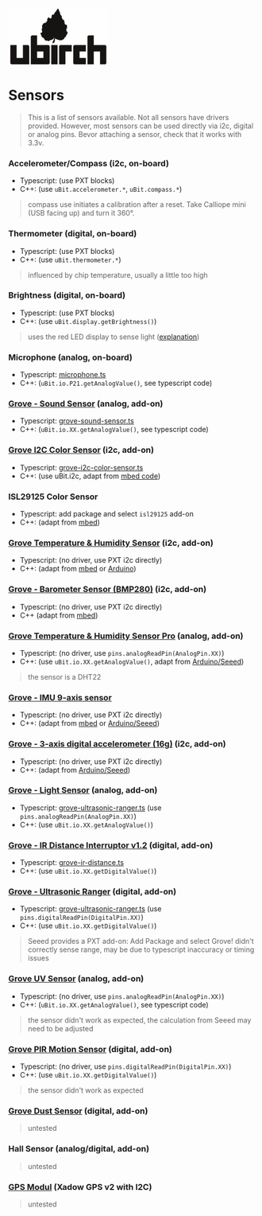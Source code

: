 [![ubirch GmbH](files/ubirch.png)](https://ubirch.com)

# Sensors

> This is a list of sensors available. Not all sensors have drivers provided. However, most sensors
> can be used directly via i2c, digital or analog pins. Bevor attaching a sensor, check
> that it works with 3.3v.

### Accelerometer/Compass (i2c, on-board)

- Typescript: (use PXT blocks)
- C++: (use `uBit.accelerometer.*`, `uBit.compass.*`)

> compass use initiates a calibration after a reset. Take Calliope mini (USB facing up) and turn it 360°.

### Thermometer (digital, on-board)

- Typescript: (use PXT blocks)
- C++: (use `uBit.thermometer.*`)

> influenced by chip temperature, usually a little too high

### Brightness (digital, on-board)

- Typescript: (use PXT blocks)
- C++: (use `uBit.display.getBrightness()`)

> uses the red LED display to sense light ([explanation](https://lancaster-university.github.io/microbit-docs/extras/light-sensing/))

### Microphone (analog, on-board)

- Typescript: [microphone.ts](typescript/microphone.ts)
- C++: (`uBit.io.P21.getAnalogValue()`, see typescript code)

### [Grove - Sound Sensor](http://wiki.seeed.cc/Grove-Sound_Sensor/) (analog, add-on)

- Typescript: [grove-sound-sensor.ts](typescript/grove-sound-sensor.ts)
- C++: (`uBit.io.XX.getAnalogValue()`, see typescript code)

### [Grove I2C Color Sensor](http://wiki.seeed.cc/Grove-I2C_Color_Sensor/) (i2c, add-on)

- Typescript: [grove-i2c-color-sensor.ts](typescript/grove-i2c-color-sensor.ts)
- C++: (use uBit.i2c, adapt from [mbed code](https://developer.mbed.org/users/HannesTschofenig/code/TCS34725/))

### ISL29125 Color Sensor

- Typescript: add package and select `isl29125` add-on
- C++: (adapt from [mbed](https://developer.mbed.org/components/ISL29125/))

### [Grove Temperature & Humidity Sensor](http://wiki.seeed.cc/Grove-TemptureAndHumidity_Sensor-High-Accuracy_AndMini-v1.0/) (i2c, add-on)

- Typescript: (no driver, use PXT i2c directly)
- C++: (adapt from [mbed](https://developer.mbed.org/teams/bazot-laurent/code/TH02_humidity_temp/) or [Arduino](https://github.com/Seeed-Studio/Grove_Temper_Humidity_TH02))

### [Grove - Barometer Sensor (BMP280)](http://wiki.seeed.cc/Grove-Barometer_Sensor-BMP280/) (i2c, add-on)

- Typescript: (no driver, use PXT i2c directly)
- C++ (adapt from [mbed](https://developer.mbed.org/users/MACRUM/code/BME280/))

### [Grove Temperature & Humidity Sensor Pro](http://wiki.seeed.cc/Grove-Temperature_and_Humidity_Sensor_Pro/) (analog, add-on)

- Typescript: (no driver, use `pins.analogReadPin(AnalogPin.XX)`)
- C++: (use `uBit.io.XX.getAnalogValue()`, adapt from [Arduino/Seeed](https://github.com/Seeed-Studio/Grove_Temperature_And_Humidity_Sensor))

> the sensor is a DHT22

### [Grove - IMU 9-axis sensor](http://wiki.seeed.cc/Grove-IMU_9DOF_v2.0/)

- Typescript: (no driver, use PXT i2c directly)
- C++: (adapt from [mbed](http://wiki.seeed.cc/Grove-IMU_9DOF_v2.0/) or [Arduino/Seeed](https://github.com/SeeedDocument/Grove-IMU_9DOF_v2.0))

### [Grove - 3-axis digital accelerometer (16g)](http://wiki.seeed.cc/Grove-3-Axis_Digital_Accelerometer-16g/) (i2c, add-on)

- Typescript: (no driver, use PXT i2c directly)
- C++: (adapt from [Arduino/Seeed](https://github.com/Seeed-Studio/Accelerometer_ADXL345))

### [Grove - Light Sensor](http://wiki.seeed.cc/Grove-Light_Sensor/) (analog, add-on)

- Typescript: [grove-ultrasonic-ranger.ts](typescript/grove-ultrasonic-ranger.ts) (use `pins.analogReadPin(AnalogPin.XX)`)
- C++: (use `uBit.io.XX.getAnalogValue()`)

### [Grove - IR Distance Interruptor v1.2](http://wiki.seeed.cc/Grove-IR_Distance_Interrupter_v1.2/) (digital, add-on)

- Typescript: [grove-ir-distance.ts](typescript/grove-ir-distance.ts)
- C++: (use `uBit.io.XX.getDigitalValue()`)

### [Grove - Ultrasonic Ranger](http://wiki.seeed.cc/Grove-Ultrasonic_Ranger/) (digital, add-on)

- Typescript: [grove-ultrasonic-ranger.ts](typescript/grove-ultrasonic-ranger.ts) (use `pins.digitalReadPin(DigitalPin.XX)`)
- C++: (use `uBit.io.XX.getDigitalValue()`)

> Seeed provides a PXT add-on: Add Package and select Grove!
> didn't correctly sense range, may be due to typescript inaccuracy or timing issues

### [Grove UV Sensor](http://wiki.seeed.cc/Grove-UV_Sensor/) (analog, add-on)

- Typescript: (no driver, use `pins.analogReadPin(AnalogPin.XX)`)
- C++: (`uBit.io.XX.getAnalogValue()`, see typescript code)

> the sensor didn't work as expected, the calculation from Seeed may need to be adjusted

### [Grove PIR Motion Sensor](http://wiki.seeed.cc/Grove-PIR_Motion_Sensor/) (digital, add-on)

- Typescript: (no driver, use `pins.digitalReadPin(DigitalPin.XX)`)
- C++: (use `uBit.io.XX.getDigitalValue()`)

> the sensor didn't work as expected

### [Grove Dust Sensor](http://wiki.seeed.cc/Grove-Dust_Sensor/) (digital, add-on)

> untested
### Hall Sensor (analog/digital, add-on)

> untested

### [GPS Modul](https://www.seeedstudio.com/Xadow-GPS-v2-p-2557.html) (Xadow GPS v2 with I2C)

> untested

